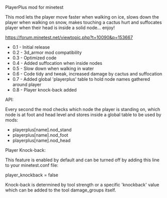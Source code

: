 PlayerPlus mod for minetest

This mod lets the player move faster when walking on ice, slows down the player
when walking on snow, makes touching a cactus hurt and suffocates player when
their head is inside a solid node... enjoy!

https://forum.minetest.net/viewtopic.php?t=10090&p=153667

- 0.1 - Initial release
- 0.2 - 3d_armor mod compatibility
- 0.3 - Optimized code
- 0.4 - Added suffocation when inside nodes
- 0.5 - Slow down when walking in water
- 0.6 - Code tidy and tweak, increased damage by cactus and suffocation
- 0.7 - Added global 'playerplus' table to hold node names gathered around player
- 0.8 - Player knock-back added


API:

Every second the mod checks which node the player is standing on, which node is
at foot and head level and stores inside a global table to be used by mods:

- playerplus[name].nod_stand
- playerplus[name].nod_foot
- playerplus[name].nod_head


Player Knock-back:

This feature is enabled by default and can be turned off by adding this line to
your minetest.conf file:

player_knockback = false


Knock-back is determined by tool strength or a specific 'knockback' value which
can be added to the tool damage_groups itself.
